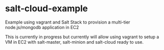 salt-cloud-example
==================
Example using vagrant and Salt Stack to provision a multi-tier node.js/mongodb application in EC2

This is currently in progress but currently will allow using vagrant to setup a VM in EC2 with salt-master, salt-minion and salt-cloud ready to use.

